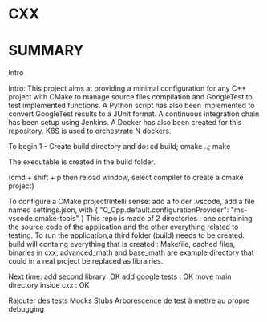 # CXX

# SUMMARY
Intro


Intro:
This project aims at providing a minimal configuration for any C++ project with CMake to manage source files compilation and GoogleTest to test implemented functions. 
A Python script has also been implemented to convert GoogleTest results to a JUnit format.
A continuous integration chain has been setup using Jenkins. 
A Docker has also been created for this repository. K8S is used to orchestrate N dockers.

To begin
1 - Create build directory and do:
cd build; cmake ..; make

The executable is created in the build folder.

(cmd + shift + p then reload window, select compiler to create a cmake project)

To configure a CMake project/Intelli sense:
add a folder .vscode, add a file named settings.json, with
{
    "C_Cpp.default.configurationProvider": "ms-vscode.cmake-tools"
}
This repo is made of 2 directories : one containing the source code of the application and the other everything related to testing. To run the application,a third folder (build) needs to be created.
build will containg everything that is created : Makefile, cached files, binaries
in cxx, advanced_math and base_math are example directory that could in a real project be replaced as librairies.

Next time: 
add second library: OK
add google tests : OK
move main directory inside cxx : OK

Rajouter des tests
Mocks
Stubs
Arborescence de test à mettre au propre
debugging